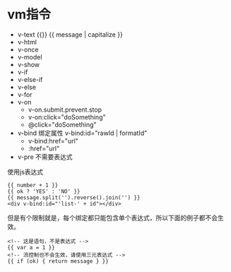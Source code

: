 # vm指令
- v-text		{{}}	{{ message | capitalize }}
- v-html
- v-once
- v-model
- v-show
- v-if
- v-else-if
- v-else
- v-for
- v-on
	- v-on.submit.prevent.stop
	- v-on:click="doSomething"
	- @click="doSomething"
- v-bind		绑定属性		v-bind:id="rawId | formatId"
	- v-bind:href="url"
	- :href="url"
- v-pre		不需要表达式

使用js表达式

	{{ number + 1 }}
	{{ ok ? 'YES' : 'NO' }}
	{{ message.split('').reverse().join('') }}
	<div v-bind:id="'list-' + id"></div>

但是有个限制就是，每个绑定都只能包含单个表达式，所以下面的例子都不会生效。

	<!-- 这是语句，不是表达式 -->
	{{ var a = 1 }}
	<!-- 流控制也不会生效，请使用三元表达式 -->
	{{ if (ok) { return message } }}
